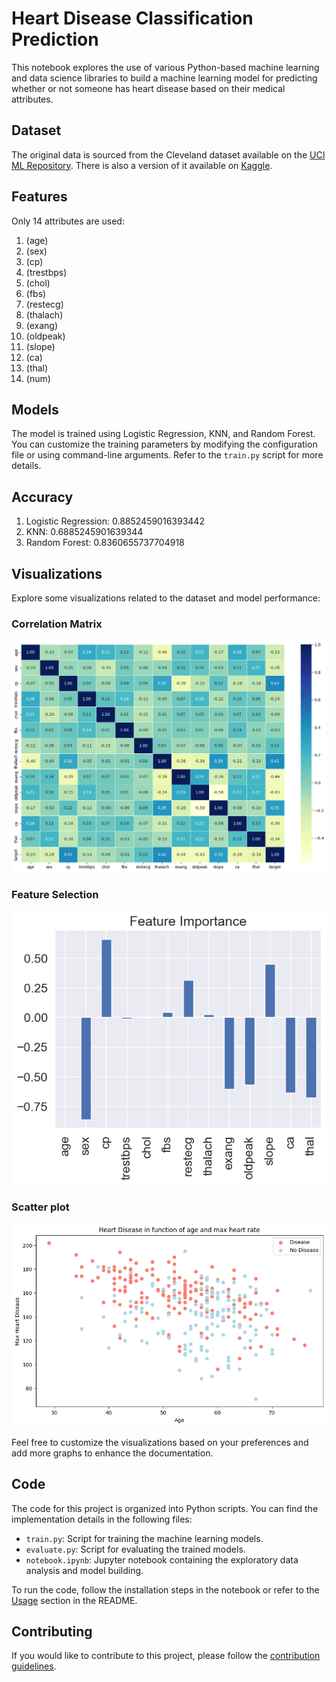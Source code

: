 # Heart Disease Classification Prediction

This notebook explores the use of various Python-based machine learning and data science libraries to build a machine learning model for predicting whether or not someone has heart disease based on their medical attributes.

## Dataset
The original data is sourced from the Cleveland dataset available on the [UCI ML Repository](https://archive.ics.uci.edu/ml/datasets/Heart+Disease). There is also a version of it available on [Kaggle](kaggle_dataset_link).

## Features
Only 14 attributes are used:
1. (age)
2. (sex)
3. (cp)
4. (trestbps)
5. (chol)
6. (fbs)
7. (restecg)
8. (thalach)
9. (exang)
10. (oldpeak)
11. (slope)
12. (ca)
13. (thal)
14. (num)

## Models

The model is trained using Logistic Regression, KNN, and Random Forest. You can customize the training parameters by modifying the configuration file or using command-line arguments. Refer to the `train.py` script for more details.

## Accuracy

1. Logistic Regression: 0.8852459016393442
2. KNN: 0.6885245901639344
3. Random Forest: 0.8360655737704918

## Visualizations

Explore some visualizations related to the dataset and model performance:

### Correlation Matrix

![correlation_matrix](https://github.com/Prasad2357/Heart-Disease-Prediction/blob/main/Graphs/correlation_matrix.png)

### Feature Selection

![feature_selection](https://github.com/Prasad2357/Heart-Disease-Prediction/blob/main/Graphs/feature_importance.png)

### Scatter plot

![scatter_plot](https://github.com/Prasad2357/Heart-Disease-Prediction/blob/main/Graphs/heart_disease_in_function_of_age_and_max_heart_rate.png)

Feel free to customize the visualizations based on your preferences and add more graphs to enhance the documentation.

## Code

The code for this project is organized into Python scripts. You can find the implementation details in the following files:

- `train.py`: Script for training the machine learning models.
- `evaluate.py`: Script for evaluating the trained models.
- `notebook.ipynb`: Jupyter notebook containing the exploratory data analysis and model building.

To run the code, follow the installation steps in the notebook or refer to the [Usage](#usage) section in the README.

## Contributing

If you would like to contribute to this project, please follow the [contribution guidelines](CONTRIBUTING.md).


